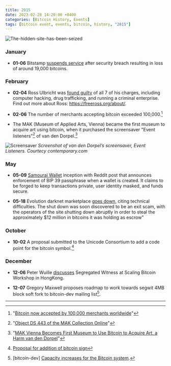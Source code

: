 ```yaml
---
title: 2015  
date: 2023-02-28 14:20:00 +0400
categories: [Bitcoin History, Events]
tags: [bitcoin event, events, bitcoin, history, "2015"]
---
```


![The-hidden-site-has-been-seized](https://nostr.build/i/nostr.build_ee9970d3fe34435c098022ca3864a025a655d87e3f7c02c841329d1a984c9d77.webp)

### **January**

* **01-06** Bitstamp [suspends service](https://www.reuters.com/article/us-bitstamp-cybersecurity-idUSKBN0KF0UH20150106) after security breach 
resulting in loss of around 19,000 bitcoins.

### **February**

* **02-04** Ross Ulbricht was [found guilty](https://bitcoinist.com/ross-ulbricht-found-guilty-running-silk-road/) of all 7 of his charges, including computer hacking, drug trafficking, and running a criminal enterprise. Find out more about Ross: https://freeross.org/about/.

* **02-06** The number of merchants accepting bitcoin exceeded 100,000.[^1]

* The MAK (Museum of Applied Arts, Vienna) became the first museum to acquire art using bitcoin, when it purchased the screensaver 
"Event listeners"[^2] of van den Dorpel.[^3]

![Screensaver](https://sammlung.mak.at/img/800x800/publikationsbilder/ds-443_2.jpg)
*Screenshot of van den Dorpel’s screensaver, Event Listeners. Courtecy contemporary.com*

### **May** 

* **05-09** [Samourai Wallet](https://www.samouraiwallet.com/) inception with Reddit post that announces enforcement of BIP 39 passphrase when a wallet is created. It claims to be forged to keep transactions private, user identity masked, and funds secure.

* **05-18** Evolution darknet marketplace [goes down](https://www.wired.com/2015/03/evolution-disappeared-bitcoin-scam-dark-web/), citing technical difficulties. The shut down was soon discovered to be an exit scam, with the operators of the site shutting down abruptly in order to steal the approximately $12 million in bitcoins it was holding as escrow"

### **October**

* **10-02** A proposal submitted to the Unicode Consortium to add a code point for the bitcoin symbol.[^4]

### **December**

* **12-06** Peter Wuille [discusses](https://hongkong2015.scalingbitcoin.org/transcript/hongkong2015/segregated-witness-and-its-impact-on-scalability) Segregated Witness at Scaling Bitcoin Workshop in HongKong.

* **12-07** Gregory Maxwell proposes roadmap to work towards segwit 4MB block soft fork to bitcoin-dev mailing list[^5].


***

[^1]: "[Bitcoin now accepted by 100,000 merchants worldwide](https://www.ibtimes.co.uk/bitcoin-now-accepted-by-100000-merchants-worldwide-1486613)"

[^2]: "[Object DS 443 of the MAK Collection Online](https://sammlung.mak.at/en/collection_online?id=collect-372479)"

[^3]:  "[MAK Vienna Becomes First Museum to Use Bitcoin to Acquire Art, a Harm van den Dorpel](https://www.artnews.com/art-news/market/mak-vienna-becomes-first-museum-to-acquire-art-using-bitcoin-a-harm-van-den-dorpel-3995/)"

[^4]: [Proposal for addition of bitcoin sign](https://www.unicode.org/L2/L2015/15229-bitcoin-sign.pdf)

[^5]: [bitcoin-dev] [Capacity increases for the Bitcoin system](https://lists.linuxfoundation.org/pipermail/bitcoin-dev/2015-December/011865.html).
